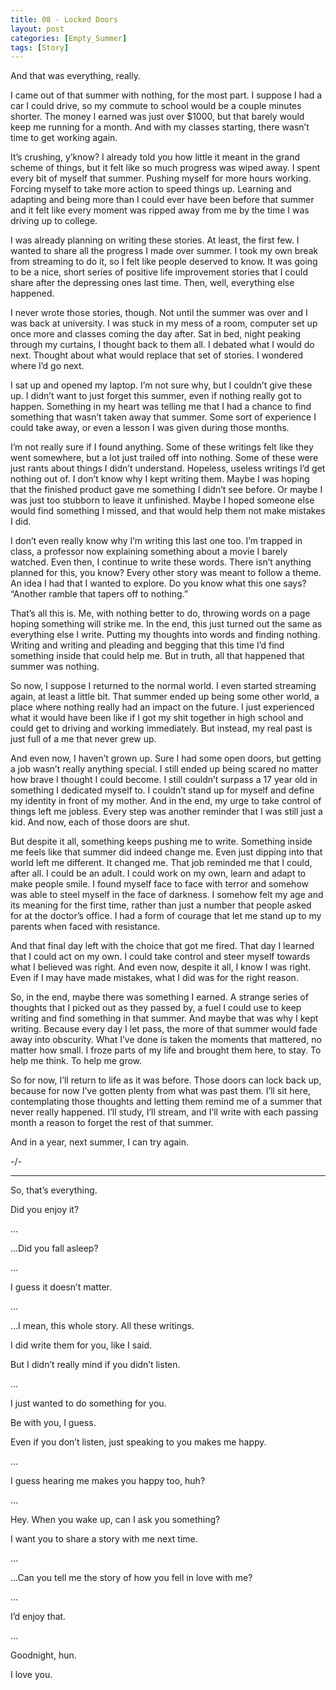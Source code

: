 ```yaml
---
title: 08 - Locked Doors
layout: post
categories: [Empty_Summer]
tags: [Story]
---
```


And that was everything, really.

I came out of that summer with nothing, for the most part. I suppose I had a car I could drive, so my commute to school would be a couple minutes shorter. The money I earned was just over $1000, but that barely would keep me running for a month. And with my classes starting, there wasn’t time to get working again.

It’s crushing, y’know? I already told you how little it meant in the grand scheme of things, but it felt like so much progress was wiped away. I spent every bit of myself that summer. Pushing myself for more hours working. Forcing myself to take more action to speed things up. Learning and adapting and being more than I could ever have been before that summer and it felt like every moment was ripped away from me by the time I was driving up to college.

I was already planning on writing these stories. At least, the first few. I wanted to share all the progress I made over summer. I took my own break from streaming to do it, so I felt like people deserved to know. It was going to be a nice, short series of positive life improvement stories that I could share after the depressing ones last time. Then, well, everything else happened.

I never wrote those stories, though. Not until the summer was over and I was back at university. I was stuck in my mess of a room, computer set up once more and classes coming the day after. Sat in bed, night peaking through my curtains, I thought back to them all. I debated what I would do next. Thought about what would replace that set of stories. I wondered where I’d go next.

I sat up and opened my laptop. I’m not sure why, but I couldn’t give these up. I didn’t want to just forget this summer, even if nothing really got to happen. Something in my heart was telling me that I had a chance to find something that wasn’t taken away that summer. Some sort of experience I could take away, or even a lesson I was given during those months.

I’m not really sure if I found anything. Some of these writings felt like they went somewhere, but a lot just trailed off into nothing. Some of these were just rants about things I didn’t understand. Hopeless, useless writings I’d get nothing out of. I don’t know why I kept writing them. Maybe I was hoping that the finished product gave me something I didn’t see before. Or maybe I was just too stubborn to leave it unfinished. Maybe I hoped someone else would find something I missed, and that would help them not make mistakes I did.

I don’t even really know why I’m writing this last one too. I’m trapped in class, a professor now explaining something about a movie I barely watched. Even then, I continue to write these words. There isn’t anything planned for this, you know? Every other story was meant to follow a theme. An idea I had that I wanted to explore. Do you know what this one says? “Another ramble that tapers off to nothing.”

That’s all this is. Me, with nothing better to do, throwing words on a page hoping something will strike me. In the end, this just turned out the same as everything else I write. Putting my thoughts into words and finding nothing. Writing and writing and pleading and begging that this time I’d find something inside that could help me. But in truth, all that happened that summer was nothing. 

So now, I suppose I returned to the normal world. I even started streaming again, at least a little bit. That summer ended up being some other world, a place where nothing really had an impact on the future. I just experienced what it would have been like if I got my shit together in high school and could get to driving and working immediately. But instead, my real past is just full of a me that never grew up.

And even now, I haven’t grown up. Sure I had some open doors, but getting a job wasn’t really anything special. I still ended up being scared no matter how brave I thought I could become. I still couldn’t surpass a 17 year old in something I dedicated myself to. I couldn’t stand up for myself and define my identity in front of my mother. And in the end, my urge to take control of things left me jobless. Every step was another reminder that I was still just a kid. And now, each of those doors are shut.

But despite it all, something keeps pushing me to write. Something inside me feels like that summer did indeed change me. Even just dipping into that world left me different. It changed me. That job reminded me that I could, after all. I could be an adult. I could work on my own, learn and adapt to make people smile. I found myself face to face with terror and somehow was able to steel myself in the face of darkness. I somehow felt my age and its meaning for the first time, rather than just a number that people asked for at the doctor’s office. I had a form of courage that let me stand up to my parents when faced with resistance.

And that final day left with the choice that got me fired. That day I learned that I could act on my own. I could take control and steer myself towards what I believed was right. And even now, despite it all, I know I was right. Even if I may have made mistakes, what I did was for the right reason.

So, in the end, maybe there was something I earned. A strange series of thoughts that I picked out as they passed by, a fuel I could use to keep writing and find something in that summer. And maybe that was why I kept writing. Because every day I let pass, the more of that summer would fade away into obscurity. What I’ve done is taken the moments that mattered, no matter how small. I froze parts of my life and brought them here, to stay. To help me think. To help me grow.

So for now, I’ll return to life as it was before. Those doors can lock back up, because for now I’ve gotten plenty from what was past them. I’ll sit here, contemplating those thoughts and letting them remind me of a summer that never really happened. I’ll study, I’ll stream, and I’ll write with each passing month a reason to forget the rest of that summer.

And in a year, next summer, I can try again.

-/-

-------------------------------------------------------------------------------------------------------------------------------

So, that’s everything. 

Did you enjoy it?

…

…Did you fall asleep?

…

I guess it doesn’t matter.

…

…I mean, this whole story. All these writings.
	
I did write them for you, like I said. 

But I didn’t really mind if you didn’t listen.

…

I just wanted to do something for you. 

Be with you, I guess.

Even if you don’t listen, just speaking to you makes me happy.

…

I guess hearing me makes you happy too, huh?

…

Hey. When you wake up, can I ask you something?

I want you to share a story with me next time.

…	

…Can you tell me the story of how you fell in love with me?

…

I’d enjoy that.

…
	
Goodnight, hun.

I love you.
